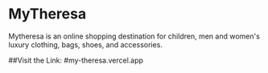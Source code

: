 # MyTheresa
Mytheresa is an online shopping destination for children, men and women's luxury clothing, bags, shoes, and accessories.

##Visit the Link:
#my-theresa.vercel.app
